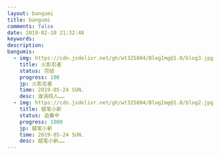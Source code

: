 ```yaml
---
layout: bangumi
title: bangumi
comments: false
date: 2019-02-10 21:32:48
keywords:
description:
bangumis:
  - img: https://cdn.jsdelivr.net/gh/wt325804/BlogImg@1.0/blog3.jpg
    title: 火影忍者
    status: 完结
    progress: 100
    jp: 火影忍者
    time: 2019-05-24 SUN.
    desc: 漩涡鸣人……
  - img: https://cdn.jsdelivr.net/gh/wt325804/BlogImg@1.0/blog2.jpg
    title: 蜡笔小新
    status: 追番中
    progress: 1000
    jp: 蜡笔小新
    time: 2019-05-24 SUN.
    desc: 蜡笔小新……
---
```



